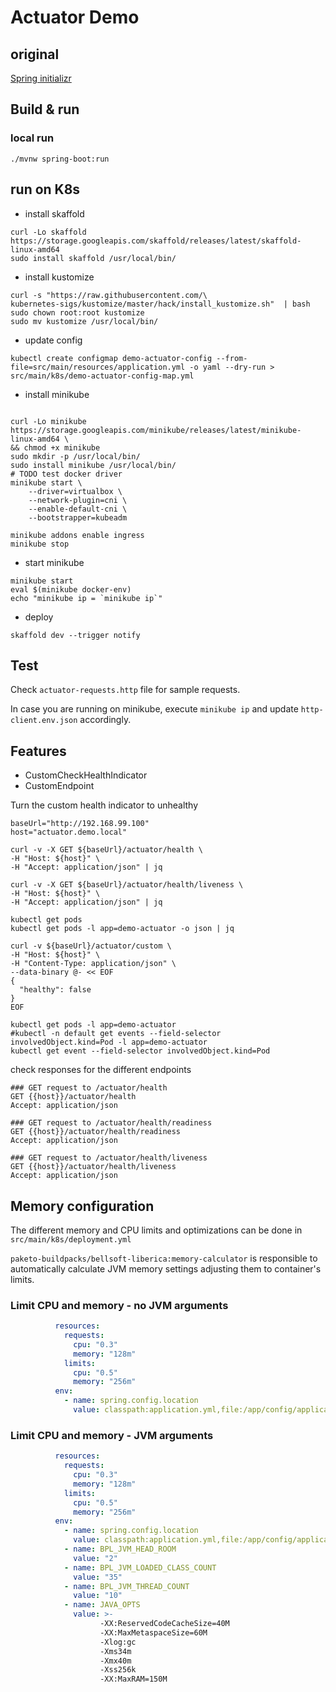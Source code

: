# Actuator Demo
## original 
[Spring initializr](https://start.spring.io/#!type=gradle-project&language=java&platformVersion=2.3.1.RELEASE&packaging=jar&jvmVersion=11&groupId=com.example&artifactId=demo-actuator&name=demo-actuator&description=Demo%20project%20for%20Spring%20Boot&packageName=com.example.demo-actuator&dependencies=actuator,lombok,data-jpa)

## Build & run

### local run
```shell script
./mvnw spring-boot:run
```

## run on K8s
- install skaffold
```shell script
curl -Lo skaffold https://storage.googleapis.com/skaffold/releases/latest/skaffold-linux-amd64
sudo install skaffold /usr/local/bin/
```
- install kustomize
```shell script
curl -s "https://raw.githubusercontent.com/\
kubernetes-sigs/kustomize/master/hack/install_kustomize.sh"  | bash
sudo chown root:root kustomize
sudo mv kustomize /usr/local/bin/
```
- update config
```shell script
kubectl create configmap demo-actuator-config --from-file=src/main/resources/application.yml -o yaml --dry-run > src/main/k8s/demo-actuator-config-map.yml
```
- install minikube
```shell script

curl -Lo minikube https://storage.googleapis.com/minikube/releases/latest/minikube-linux-amd64 \
&& chmod +x minikube
sudo mkdir -p /usr/local/bin/
sudo install minikube /usr/local/bin/
# TODO test docker driver
minikube start \
    --driver=virtualbox \
    --network-plugin=cni \
    --enable-default-cni \
    --bootstrapper=kubeadm

minikube addons enable ingress
minikube stop
```

- start minikube
```shell script
minikube start
eval $(minikube docker-env)
echo "minikube ip = `minikube ip`"
```
- deploy
```shell script
skaffold dev --trigger notify
```

## Test 
Check `actuator-requests.http` file for sample requests.

In case you are running on minikube, execute `minikube ip` and update `http-client.env.json` accordingly.

## Features
* CustomCheckHealthIndicator
* CustomEndpoint

Turn the custom health indicator to unhealthy 
```shell script
baseUrl="http://192.168.99.100"
host="actuator.demo.local"

curl -v -X GET ${baseUrl}/actuator/health \
-H "Host: ${host}" \
-H "Accept: application/json" | jq

curl -v -X GET ${baseUrl}/actuator/health/liveness \
-H "Host: ${host}" \
-H "Accept: application/json" | jq

kubectl get pods
kubectl get pods -l app=demo-actuator -o json | jq

curl -v ${baseUrl}/actuator/custom \
-H "Host: ${host}" \
-H "Content-Type: application/json" \
--data-binary @- << EOF
{
  "healthy": false
}
EOF

kubectl get pods -l app=demo-actuator
#kubectl -n default get events --field-selector involvedObject.kind=Pod -l app=demo-actuator
kubectl get event --field-selector involvedObject.kind=Pod

```

check responses for the different endpoints
```shell script
### GET request to /actuator/health
GET {{host}}/actuator/health
Accept: application/json

### GET request to /actuator/health/readiness
GET {{host}}/actuator/health/readiness
Accept: application/json

### GET request to /actuator/health/liveness
GET {{host}}/actuator/health/liveness
Accept: application/json
```


## Memory configuration
The different memory and CPU limits and optimizations can be done in `src/main/k8s/deployment.yml`

`paketo-buildpacks/bellsoft-liberica:memory-calculator` is responsible to automatically  calculate JVM memory settings
adjusting them to container's limits.

### Limit CPU and memory - no JVM arguments
```yaml
          resources:
            requests:
              cpu: "0.3"
              memory: "128m"
            limits:
              cpu: "0.5"
              memory: "256m"
          env:
            - name: spring.config.location
              value: classpath:application.yml,file:/app/config/application.yml
```

### Limit CPU and memory - JVM arguments
```yaml
          resources:
            requests:
              cpu: "0.3"
              memory: "128m"
            limits:
              cpu: "0.5"
              memory: "256m"
          env:
            - name: spring.config.location
              value: classpath:application.yml,file:/app/config/application.yml
            - name: BPL_JVM_HEAD_ROOM
              value: "2"
            - name: BPL_JVM_LOADED_CLASS_COUNT
              value: "35"
            - name: BPL_JVM_THREAD_COUNT
              value: "10"
            - name: JAVA_OPTS
              value: >-
                    -XX:ReservedCodeCacheSize=40M
                    -XX:MaxMetaspaceSize=60M
                    -Xlog:gc
                    -Xms34m
                    -Xmx40m
                    -Xss256k
                    -XX:MaxRAM=150M
```